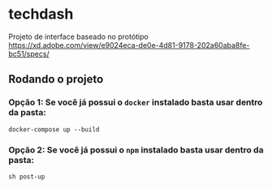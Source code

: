 # techdash

Projeto de interface baseado no protótipo https://xd.adobe.com/view/e9024eca-de0e-4d81-9178-202a60aba8fe-bc51/specs/

## Rodando o projeto

### Opção 1: Se você já possui o `docker` instalado basta usar dentro da pasta:

```
docker-compose up --build
```

### Opção 2: Se você já possui o `npm` instalado basta usar dentro da pasta:

```
sh post-up
```
